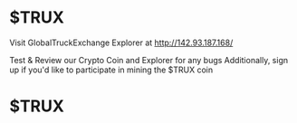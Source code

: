 # $TRUX

Visit GlobalTruckExchange Explorer at http://142.93.187.168/ 

Test & Review our Crypto Coin and Explorer for any bugs
Additionally, sign up if you'd like to participate in mining the $TRUX coin

# $TRUX
